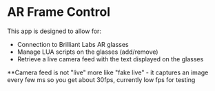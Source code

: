 # AR Frame Control

This app is designed to allow for:
- Connection to Brilliant Labs AR glasses
- Manage LUA scripts on the glasses (add/remove)
- Retrieve a live camera feed with the text displayed on the glasses

**Camera feed is not "live" more like "fake live" - it captures an image every few ms so you get about 30fps, currently low fps for testing
